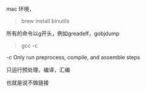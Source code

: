  mac 环境，

 > brew install binutils

 所有的命令以g开头，例如greadelf，gobjdump

 > gcc -c

 -c    Only run preprocess, compile, and assemble steps

 只运行预处理，编译，汇编

 也就是说不做链接

